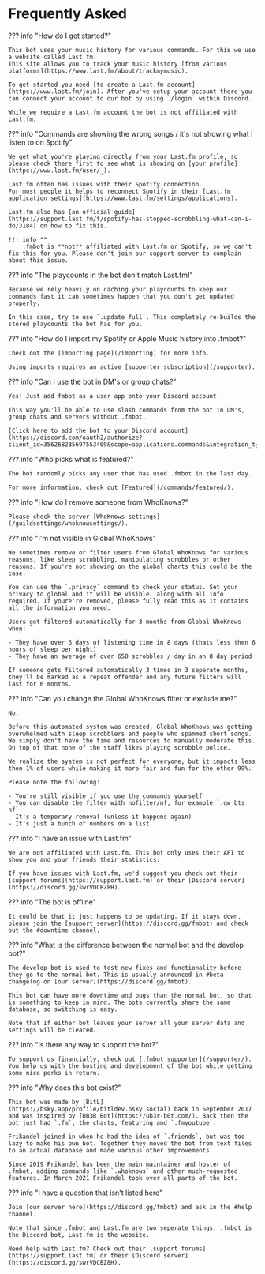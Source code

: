 # Frequently Asked

??? info "How do I get started?"

    This bot uses your music history for various commands. For this we use a website called Last.fm. 
    This site allows you to track your music history [from various platforms](https://www.last.fm/about/trackmymusic).

    To get started you need [to create a Last.fm account](https://www.last.fm/join). After you've setup your account there you can connect your account to our bot by using `/login` within Discord.

    While we require a Last.fm account the bot is not affiliated with Last.fm.

??? info "Commands are showing the wrong songs / it's not showing what I listen to on Spotify"

    We get what you're playing directly from your Last.fm profile, so please check there first to see what is showing on [your profile](https://www.last.fm/user/_). 

    Last.fm often has issues with their Spotify connection. 
    For most people it helps to reconnect Spotify in their [Last.fm application settings](https://www.last.fm/settings/applications). 

    Last.fm also has [an official guide](https://support.last.fm/t/spotify-has-stopped-scrobbling-what-can-i-do/3184) on how to fix this.

    !!! info ""
        .fmbot is **not** affiliated with Last.fm or Spotify, so we can't fix this for you. Please don't join our support server to complain about this issue.

??? info "The playcounts in the bot don't match Last.fm!"

    Because we rely heavily on caching your playcounts to keep our commands fast it can sometimes happen that you don't get updated properly.

    In this case, try to use `.update full`. This completely re-builds the stored playcounts the bot has for you. 

??? info "How do I import my Spotify or Apple Music history into .fmbot?"

    Check out the [importing page](/importing) for more info.

    Using imports requires an active [supporter subscription](/supporter).

??? info "Can I use the bot in DM's or group chats?"

    Yes! Just add fmbot as a user app onto your Discord account.

    This way you'll be able to use slash commands from the bot in DM's, group chats and servers without .fmbot.

    [Click here to add the bot to your Discord account](https://discord.com/oauth2/authorize?client_id=356268235697553409&scope=applications.commands&integration_type=1)

??? info "Who picks what is featured?"

    The bot randomly picks any user that has used .fmbot in the last day.

    For more information, check out [Featured](/commands/featured/).

??? info "How do I remove someone from WhoKnows?"

    Please check the server [WhoKnows settings](/guildsettings/whoknowsettings/).

??? info "I'm not visible in Global WhoKnows"

    We sometimes remove or filter users from Global WhoKnows for various reasons, like sleep scrobbling, manipulating scrobbles or other reasons. If you're not showing on the global charts this could be the case.

    You can use the `.privacy` command to check your status. Set your privacy to global and it will be visible, along with all info required. If youre're removed, please fully read this as it contains all the information you need.

    Users get filtered automatically for 3 months from Global WhoKnows when:

    - They have over 6 days of listening time in 8 days (thats less then 6 hours of sleep per night)
    - They have an average of over 650 scrobbles / day in an 8 day period

    If someone gets filtered automatically 3 times in 3 seperate months, they'll be marked as a repeat offender and any future filters will last for 6 months.

??? info "Can you change the Global WhoKnows filter or exclude me?"

    No.

    Before this automated system was created, Global WhoKnows was getting overwhelmed with sleep scrobblers and people who spammed short songs. We simply don't have the time and resources to manually moderate this. On top of that none of the staff likes playing scrobble police.

    We realize the system is not perfect for everyone, but it impacts less then 1% of users while making it more fair and fun for the other 99%.

    Please note the following:

    - You're still visible if you use the commands yourself
    - You can disable the filter with nofilter/nf, for example `.gw bts nf`
    - It's a temporary removal (unless it happens again)
    - It's just a bunch of numbers on a list

??? info "I have an issue with Last.fm"

    We are not affiliated with Last.fm. This bot only uses their API to show you and your friends their statistics.

    If you have issues with Last.fm, we'd suggest you check out their [support forums](https://support.last.fm) or their [Discord server](https://discord.gg/swrVDCBZ8H).

??? info "The bot is offline"

    It could be that it just happens to be updating. If it stays down, please join the [support server](https://discord.gg/fmbot) and check out the #downtime channel.

??? info "What is the difference between the normal bot and the develop bot?"

    The develop bot is used to test new fixes and functionality before they go to the normal bot. This is usually announced in #beta-changelog on [our server](https://discord.gg/fmbot).

    This bot can have more downtime and bugs than the normal bot, so that is something to keep in mind. The bots currently share the same database, so switching is easy.

    Note that if either bot leaves your server all your server data and settings will be cleared.


??? info "Is there any way to support the bot?"

    To support us financially, check out [.fmbot supporter](/supporter/). You help us with the hosting and development of the bot while getting some nice perks in return.

??? info "Why does this bot exist?"

    This bot was made by [BitL](https://bsky.app/profile/bitldev.bsky.social) back in September 2017 and was inspired by [UB3R Bot](https://ub3r-b0t.com/). Back then the bot just had `.fm`, the charts, featuring and `.fmyoutube`. 

    Frikandel joined in when he had the idea of `.friends`, but was too lazy to make his own bot. Together they moved the bot from text files to an actual database and made various other improvements.

    Since 2019 Frikandel has been the main maintainer and hoster of .fmbot, adding commands like `.whoknows` and other much-requested features. In March 2021 Frikandel took over all parts of the bot.

??? info "I have a question that isn't listed here"

    Join [our server here](https://discord.gg/fmbot) and ask in the #help channel.

    Note that since .fmbot and Last.fm are two seperate things. .fmbot is the Discord bot, Last.fm is the website.

    Need help with Last.fm? Check out their [support forums](https://support.last.fm) or their [Discord server](https://discord.gg/swrVDCBZ8H).